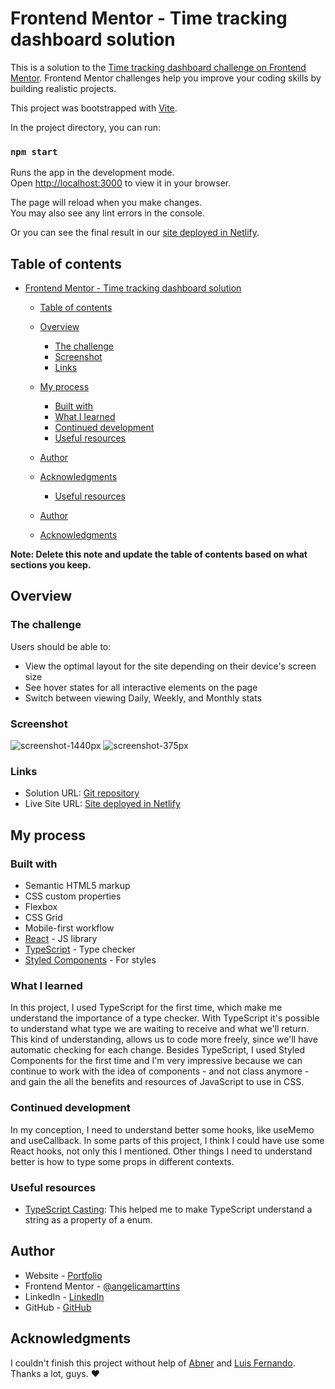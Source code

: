 # Frontend Mentor - Time tracking dashboard solution

This is a solution to the [Time tracking dashboard challenge on Frontend Mentor](https://www.frontendmentor.io/challenges/time-tracking-dashboard-UIQ7167Jw). Frontend Mentor challenges help you improve your coding skills by building realistic projects. 

This project was bootstrapped with [Vite](https://github.com/vitejs/vite).

In the project directory, you can run:

### `npm start`

Runs the app in the development mode.\
Open [http://localhost:3000](http://localhost:3000) to view it in your browser.

The page will reload when you make changes.\
You may also see any lint errors in the console.

Or you can see the final result in our [site deployed in Netlify](https://timetrackdashboard.netlify.app/).

## Table of contents

- [Frontend Mentor - Time tracking dashboard solution](#frontend-mentor---time-tracking-dashboard-solution)
  - [Table of contents](#table-of-contents)
  - [Overview](#overview)
    - [The challenge](#the-challenge)
    - [Screenshot](#screenshot)
    - [Links](#links)
  - [My process](#my-process)
    - [Built with](#built-with)
    - [What I learned](#what-i-learned)
    - [Continued development](#continued-development)
    - [Useful resources](#useful-resources)
  - [Author](#author)
  - [Acknowledgments](#acknowledgments)

    - [Useful resources](#useful-resources)
  - [Author](#author)
  - [Acknowledgments](#acknowledgments)

**Note: Delete this note and update the table of contents based on what sections you keep.**

## Overview

### The challenge

Users should be able to:

- View the optimal layout for the site depending on their device's screen size
- See hover states for all interactive elements on the page
- Switch between viewing Daily, Weekly, and Monthly stats

### Screenshot
![screenshot-1440px](https://user-images.githubusercontent.com/82389853/175815047-c468dbc9-49f4-4cbb-b2d4-6dd44c11e179.png)
![screenshot-375px](https://user-images.githubusercontent.com/82389853/175815059-eef775d7-26f7-47ba-9381-e5769eb9a227.png)

### Links

- Solution URL: [Git repository](https://github.com/angelicamarttins/time-track)
- Live Site URL: [Site deployed in Netlify](https://timetrackdashboard.netlify.app/)

## My process

### Built with

- Semantic HTML5 markup
- CSS custom properties
- Flexbox
- CSS Grid
- Mobile-first workflow
- [React](https://reactjs.org/) - JS library
- [TypeScript](https://www.typescriptlang.org/) - Type checker
- [Styled Components](https://styled-components.com/) - For styles

### What I learned

In this project, I used  TypeScript for the first time, which make me understand the importance of a type checker. With TypeScript it's possible to understand what type we are waiting to receive and what we'll return. This kind of understanding, allows us to code more freely, since we'll have automatic checking for each change. 
Besides TypeScript, I used Styled Components for the first time and I'm very impressive because we can continue to work with the idea of components - and not class anymore - and gain the all the benefits and resources of JavaScript to use in CSS. 

### Continued development

In my conception, I need to understand better some hooks, like useMemo and useCallback. In some parts of this project, I think I could have use some React hooks, not only this I mentioned. Other things I need to understand better is how to type some props in different contexts. 

### Useful resources

- [TypeScript Casting](https://www.w3schools.com/typescript/typescript_casting.php#:~:text=There%20are%20times%20when%20working,process%20of%20overriding%20a%20type.): This helped me to make TypeScript understand a string as a property of a enum.

## Author

- Website - [Portfolio](https://linkedin.com/in/marttinsangelica)
- Frontend Mentor - [@angelicamarttins](https://www.frontendmentor.io/profile/angelicamarttins)
- LinkedIn - [LinkedIn](https://linkedin.com/in/marttinsangelica)
- GitHub - [GitHub](https://https://github.com/angelicamarttins)

## Acknowledgments

I couldn't finish this project without help of [Abner](https://www.linkedin.com/in/abner-figueiredo-bertelline/) and [Luis Fernando](https://www.linkedin.com/in/luis-poma/). Thanks a lot, guys. ❤ 
